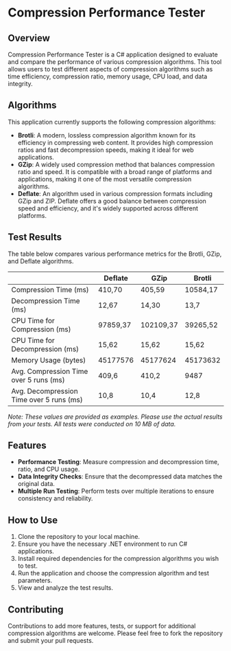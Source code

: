 # Compression Performance Tester

## Overview
Compression Performance Tester is a C# application designed to evaluate and compare the performance of various compression algorithms. This tool allows users to test different aspects of compression algorithms such as time efficiency, compression ratio, memory usage, CPU load, and data integrity.

## Algorithms
This application currently supports the following compression algorithms:
- **Brotli**: A modern, lossless compression algorithm known for its efficiency in compressing web content. It provides high compression ratios and fast decompression speeds, making it ideal for web applications.
- **GZip**: A widely used compression method that balances compression ratio and speed. It is compatible with a broad range of platforms and applications, making it one of the most versatile compression algorithms.
- **Deflate**: An algorithm used in various compression formats including GZip and ZIP. Deflate offers a good balance between compression speed and efficiency, and it's widely supported across different platforms.

## Test Results

The table below compares various performance metrics for the Brotli, GZip, and Deflate algorithms.

|           | Deflate   | GZip     | Brotli    |
|-----------|-----------|----------|-----------|
| Compression Time (ms)       | 410,70    | 405,59   | 10584,17  |
| Decompression Time (ms)     | 12,67     | 14,30     | 13,7     |
| CPU Time for Compression (ms)| 97859,37   | 102109,37  | 39265,52 |
| CPU Time for Decompression (ms)| 15,62   | 15,62  | 15,62 |
| Memory Usage (bytes)        | 45177576  | 45177624  | 45173632  |
| Avg. Compression Time over 5 runs (ms) | 409,6 | 410,2 | 9487 |
| Avg. Decompression Time over 5 runs (ms) | 10,8 | 10,4 | 12,8 |

*Note: These values are provided as examples. Please use the actual results from your tests. All tests were conducted on 10 MB of data.*

## Features
- **Performance Testing**: Measure compression and decompression time, ratio, and CPU usage.
- **Data Integrity Checks**: Ensure that the decompressed data matches the original data.
- **Multiple Run Testing**: Perform tests over multiple iterations to ensure consistency and reliability.

## How to Use
1. Clone the repository to your local machine.
2. Ensure you have the necessary .NET environment to run C# applications.
3. Install required dependencies for the compression algorithms you wish to test.
4. Run the application and choose the compression algorithm and test parameters.
5. View and analyze the test results.

## Contributing
Contributions to add more features, tests, or support for additional compression algorithms are welcome. Please feel free to fork the repository and submit your pull requests.